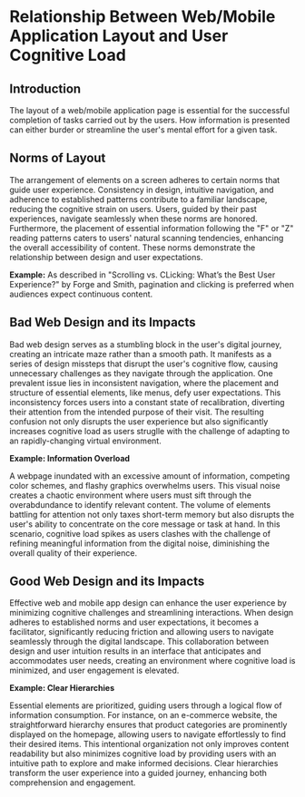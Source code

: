 # **Relationship Between Web/Mobile Application Layout and User Cognitive Load**

## **Introduction**

The layout of a web/mobile application page is essential for the successful completion of tasks carried out by the users. How information is presented can either burder or streamline the user's mental effort for a given task.

## **Norms of Layout**

The arrangement of elements on a screen adheres to certain norms that guide user experience. Consistency in design, intuitive navigation, and adherence to established patterns contribute to a familiar landscape, reducing the cognitive strain on users.
Users, guided by their past experiences, navigate seamlessly when these norms are honored. Furthermore, the placement of essential information following the "F" or "Z" reading patterns caters to users' natural scanning tendencies, enhancing the overall accessibility of content. These norms demonstrate the relationship between design and user expectations.

**Example:** As described in "Scrolling vs. CLicking: What’s the Best User Experience?" by Forge and Smith, pagination and clicking is preferred when audiences expect continuous content.

## **Bad Web Design and its Impacts**

Bad web design serves as a stumbling block in the user's digital journey, creating an intricate maze rather than a smooth path. It manifests as a series of design missteps that disrupt the user's cognitive flow, causing unnecessary challenges as they navigate through the application. One prevalent issue lies in inconsistent navigation, where the placement and structure of essential elements, like menus, defy user expectations. This inconsistency forces users into a constant state of recalibration, diverting their attention from the intended purpose of their visit. The resulting confusion not only disrupts the user experience but also significantly increases cognitive load as users struglle with the challenge of adapting to an rapidly-changing virtual environment.

**Example: Information Overload**

A webpage inundated with an excessive amount of information, competing color schemes, and flashy graphics overwhelms users. This visual noise creates a chaotic environment where users must sift through the overabdundance to identify relevant content. The volume of elements battling for attention not only taxes short-term memory but also disrupts the user's ability to concentrate on the core message or task at hand. In this scenario, cognitive load spikes as users clashes with the challenge of refining meaningful information from the digital noise, diminishing the overall quality of their experience.


## **Good Web Design and its Impacts**

Effective web and mobile app design can enhance the user experience by minimizing cognitive challenges and streamlining interactions. When design adheres to established norms and user expectations, it becomes a facilitator, significantly reducing friction and allowing users to navigate seamlessly through the digital landscape. This collaboration between design and user intuition results in an interface that anticipates and accommodates user needs, creating an environment where cognitive load is minimized, and user engagement is elevated.


**Example: Clear Hierarchies**

Essential elements are prioritized, guiding users through a logical flow of information consumption. For instance, on an e-commerce website, the straightforward hierarchy ensures that product categories are prominently displayed on the homepage, allowing users to navigate effortlessly to find their desired items. This intentional organization not only improves content readability but also minimizes cognitive load by providing users with an intuitive path to explore and make informed decisions. Clear hierarchies transform the user experience into a guided journey, enhancing both comprehension and engagement.

